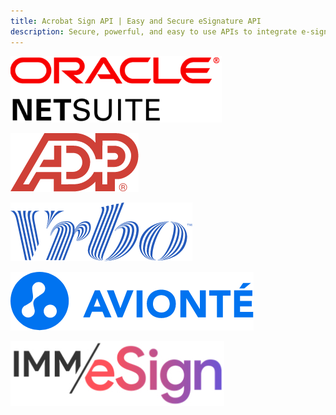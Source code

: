 ```yaml
---
title: Acrobat Sign API | Easy and Secure eSignature API
description: Secure, powerful, and easy to use APIs to integrate e-signatures into your platform, app, or workflow quickly.
---
```


<TextBlock slots="image" theme="lightest" width="20%" imageOnly className="sign-two-oracle-logo padding_top_align margin-top-zero imageHightAuto"/>

![ORACLE logo](../../images/7_Logo_ORACLE.png "EMPTY_TITLE")

<TextBlock slots="image" theme="lightest" width="20%" imageOnly className="sign-two-oracle-logo padding_top_align margin-top-zero imageHightAuto"/>

![ADP logo](../../images/7_Logo_ADP.png "EMPTY_TITLE")

<TextBlock slots="image" theme="lightest" width="20%" imageOnly className="sign-two-oracle-logo padding_top_align margin-top-zero imageHightAuto"/>

![Vrbo logo](../../images/7_Logo_Vrbo.png "EMPTY_TITLE")

<TextBlock slots="image" theme="lightest" width="20%" imageOnly className="sign-two-oracle-logo padding_top_align margin-top-zero imageHightAuto"/>

![AVIONTE logo](../../images/7_Logo_AVIONTE.png "EMPTY_TITLE")

<TextBlock slots="image" theme="lightest" width="20%" imageOnly className="sign-two-oracle-logo padding_top_align margin-top-zero imageHightAuto"/>

![IMMeSign logo](../../images/7_Logo_IMMeSign.png "EMPTY_TITLE")
